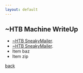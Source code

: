 ```yaml
---
layout: default
---
```


## ~HTB Machine WriteUp

*   [~HTB SneakyMailer](./test.html).
*   [~HTB SneakyMailer](./enc.html).
*   Item baz
*   Item zip

[back](./../../home/)
